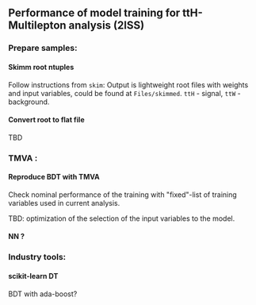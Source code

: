 ## Performance of model training for ttH-Multilepton analysis (2lSS)

### Prepare samples:
#### Skimm root ntuples
Follow instructions from ```skim```:
Output is lightweight root files with weights and input variables, could be found at ```Files/skimmed```.
```ttH``` - signal, ```ttW``` - background.


#### Convert root to flat file
TBD


### TMVA :
#### Reproduce BDT with TMVA
Check nominal performance of the training with "fixed"-list of training variables used in current analysis.

TBD: optimization of the selection of the input variables to the model.

#### NN ?


### Industry tools:
#### scikit-learn DT
BDT with ada-boost?
